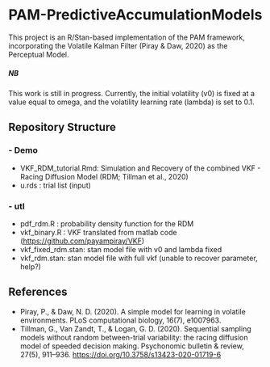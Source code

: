 # PAM-PredictiveAccumulationModels

This project is an R/Stan-based implementation of the PAM framework, incorporating the Volatile Kalman Filter (Piray & Daw, 2020) as the Perceptual Model. 

##### NB 
This work is still in progress. Currently, the initial volatility (v0) is fixed at a value equal to omega, and the volatility learning rate (lambda) is set to 0.1. 

## Repository Structure
### - Demo
  - VKF_RDM_tutorial.Rmd: Simulation and Recovery of the combined VKF - Racing Diffusion Model (RDM; Tillman et al., 2020)
  - u.rds : trial list (input)
### - utl
  - pdf_rdm.R : probability density function for the RDM
  - vkf_binary.R : VKF translated from matlab code (https://github.com/payampiray/VKF)
  - vkf_fixed_rdm.stan: stan model file with v0 and lambda fixed
  - vkf_rdm.stan: stan model file with full vkf (unable to recover parameter, help?)



## References
- Piray, P., & Daw, N. D. (2020). A simple model for learning in volatile environments. PLoS computational biology, 16(7), e1007963.
- Tillman, G., Van Zandt, T., & Logan, G. D. (2020). Sequential sampling models without random between-trial variability: the racing diffusion model of speeded decision making. Psychonomic bulletin & review, 27(5), 911–936. https://doi.org/10.3758/s13423-020-01719-6

